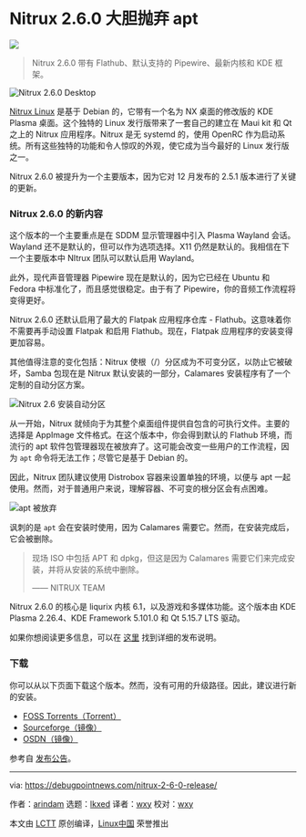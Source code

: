 [#]: subject: "Nitrux 2.6.0 Takes Bold Steps: Drops apt, Adds Flathub and Pipewire"
[#]: via: "https://debugpointnews.com/nitrux-2-6-0-release/"
[#]: author: "arindam https://debugpointnews.com/author/dpicubegmail-com/"
[#]: collector: "lkxed"
[#]: translator: "wxy"
[#]: reviewer: "wxy"
[#]: publisher: "wxy"
[#]: url: "https://linux.cn/article-15420-1.html"

Nitrux 2.6.0 大胆抛弃 apt
======

![][1]

> Nitrux 2.6.0 带有 Flathub、默认支持的 Pipewire、最新内核和 KDE 框架。

![Nitrux 2.6.0 Desktop][2]

[Nitrux Linux][3] 是基于 Debian 的，它带有一个名为 NX 桌面的修改版的 KDE Plasma 桌面。这个独特的 Linux 发行版带来了一套自己的建立在 Maui kit 和 Qt 之上的 Nitrux 应用程序。Nitrux 是无 systemd 的，使用 OpenRC 作为启动系统。所有这些独特的功能和令人惊叹的外观，使它成为当今最好的 Linux 发行版之一。

Nitrux 2.6.0 被提升为一个主要版本，因为它对 12 月发布的 2.5.1 版本进行了关键的更新。

### Nitrux 2.6.0 的新内容

这个版本的一个主要重点是在 SDDM 显示管理器中引入 Plasma Wayland 会话。Wayland 还不是默认的，但可以作为选项选择。X11 仍然是默认的。我相信在下一个主要版本中 NItrux 团队可以默认启用 Wayland。

此外，现代声音管理器 Pipewire 现在是默认的，因为它已经在 Ubuntu 和 Fedora 中标准化了，而且感觉很稳定。由于有了 Pipewire，你的音频工作流程将变得更好。

Nitrux 2.6.0 还默认启用了最大的 Flatpak 应用程序仓库 - Flathub。这意味着你不需要再手动设置 Flatpak 和启用 Flathub。现在，Flatpak 应用程序的安装变得更加容易。

其他值得注意的变化包括：Nitrux 使根（/）分区成为不可变分区，以防止它被破坏，Samba 包现在是 Nitrux 默认安装的一部分，Calamares 安装程序有了一个定制的自动分区方案。

![Nitrux 2.6 安装自动分区][4]

从一开始，Nitrux 就倾向于为其整个桌面组件提供自包含的可执行文件。主要的选择是 AppImage 文件格式。在这个版本中，你会得到默认的 Flathub 环境，而流行的 apt 软件包管理器现在被放弃了。这可能会改变一些用户的工作流程，因为 `apt` 命令将无法工作；尽管它是基于 Debian 的。

因此，Nitrux 团队建议使用 Distrobox 容器来设置单独的环境，以便与 apt 一起使用。然而，对于普通用户来说，理解容器、不可变的根分区会有点困难。

![apt 被放弃][5]

讽刺的是 `apt` 会在安装时使用，因为 Calamares 需要它。然而，在安装完成后，它会被删除。

> 现场 ISO 中包括 APT 和 dpkg，但这是因为 Calamares 需要它们来完成安装，并将从安装的系统中删除。
>
> —— NITRUX TEAM

Nitrux 2.6.0 的核心是 liqurix 内核 6.1，以及游戏和多媒体功能。这个版本由 KDE Plasma 2.26.4、KDE Framework 5.101.0 和 Qt 5.15.7 LTS 驱动。

如果你想阅读更多信息，可以在 [这里][6] 找到详细的发布说明。

### 下载

你可以从以下页面下载这个版本。然而，没有可用的升级路径。因此，建议进行新的安装。

- [FOSS Torrents（Torrent）][7]
- [Sourceforge（镜像）][8]
- [OSDN（镜像）][9]

参考自 [发布公告][10]。

--------------------------------------------------------------------------------

via: https://debugpointnews.com/nitrux-2-6-0-release/

作者：[arindam][a]
选题：[lkxed][b]
译者：[wxy](https://github.com/wxy)
校对：[wxy](https://github.com/wxy)

本文由 [LCTT](https://github.com/LCTT/TranslateProject) 原创编译，[Linux中国](https://linux.cn/) 荣誉推出

[a]: https://debugpointnews.com/author/dpicubegmail-com/
[b]: https://github.com/lkxed
[1]: https://debugpointnews.com/wp-content/uploads/2023/01/nitrux-head.jpg
[2]: https://debugpointnews.com/wp-content/uploads/2023/01/Nitrux-2.6.0-Desktop.jpg
[3]: https://nxos.org/
[4]: https://debugpointnews.com/wp-content/uploads/2023/01/Nitrux-2.6-install-automatic-partition.jpg
[5]: https://debugpointnews.com/wp-content/uploads/2023/01/Screenshot-from-2023-01-05-13-44-57.png
[6]: https://nxos.org/notes/notes-nitrux-2-6-0
[7]: https://fosstorrents.com/distributions/nitrux/
[8]: https://sourceforge.net/projects/nitruxos/files/Release/ISO
[9]: https://osdn.net/projects/nitrux/releases/p18379
[10]: https://nxos.org/changelog/release-announcement-nitrux-2-6-0/
